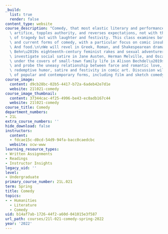 ```yaml
---
_build:
  list: true
  render: false
content_type: website
course_description: "Comedy, that most elastic literary and performance mode, skewers\
  \ artifice, topples authority, and reverses expectations, not with the fatal outcomes\
  \ of tragedy but with laughter and festivity. This class examines both deep roots\
  \ and current forms of comedy, with a particular focus on comic insubordination.\
  \ And food.\n\nWe will revel in Greek, Roman, and Shakespearean drama; explore Aphra\
  \ Behn\u2019s eighteenth-century feminist rakes and sexual adventurers in *The Rover*;\
  \ investigate social satire in Jane Austen, Herman Melville, and Oscar Wilde; peek\
  \ under the covers of small-town family life in Alison Bechdel\u2019s *Fun Home*;\
  \ and probe the uneasy relationship between farce and romantic love, violence and\
  \ redemptive humor, satire and festivity in comic art. Discussion will draw on examples\
  \ of popular and contemporary forms, including film and sketch comedy."
course_image:
  content: d9cb28bc-02b5-4417-b72a-6adeb42e7d1e
  website: 21l021-comedy
course_image_thumbnail:
  content: 37344cac-4f25-4996-be43-ec0adb167c44
  website: 21l021-comedy
course_title: Comedy
department_numbers:
- 21L
extra_course_numbers: ''
hide_download: false
instructors:
  content:
  - fdcae15c-d0cd-54d9-94fa-bacc0caedcbc
  website: ocw-www
learning_resource_types:
- Written Assignments
- Readings
- Instructor Insights
legacy_uid: ''
level:
- Undergraduate
primary_course_number: 21L.021
term: Spring
title: Comedy
topics:
- - Humanities
  - Literature
  - Comedy
uid: b14af7ab-1726-44f2-a60d-041015e3f587
url_path: courses/21l-021-comedy-spring-2022
year: '2022'
---
```

